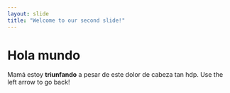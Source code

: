 ```yaml
---
layout: slide
title: "Welcome to our second slide!"
---
```

# Hola mundo

Mamá estoy **triunfando** a pesar de este dolor de cabeza tan hdp.
Use the left arrow to go back!